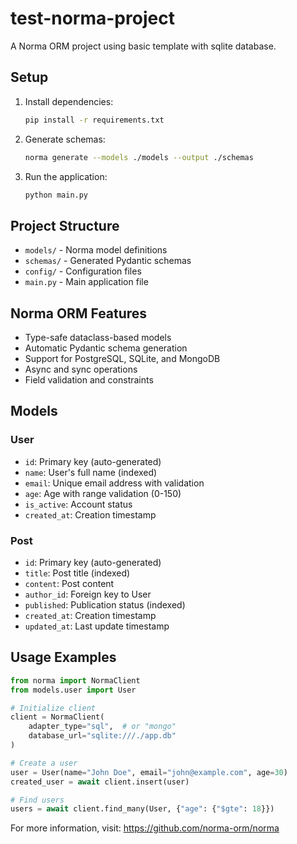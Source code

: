 # test-norma-project

A Norma ORM project using basic template with sqlite database.

## Setup

1. Install dependencies:
   ```bash
   pip install -r requirements.txt
   ```

2. Generate schemas:
   ```bash
   norma generate --models ./models --output ./schemas
   ```

3. Run the application:
   ```bash
   python main.py
   ```

## Project Structure

- `models/` - Norma model definitions
- `schemas/` - Generated Pydantic schemas
- `config/` - Configuration files
- `main.py` - Main application file

## Norma ORM Features

- Type-safe dataclass-based models
- Automatic Pydantic schema generation
- Support for PostgreSQL, SQLite, and MongoDB
- Async and sync operations
- Field validation and constraints

## Models

### User
- `id`: Primary key (auto-generated)
- `name`: User's full name (indexed)
- `email`: Unique email address with validation
- `age`: Age with range validation (0-150)
- `is_active`: Account status
- `created_at`: Creation timestamp

### Post
- `id`: Primary key (auto-generated)
- `title`: Post title (indexed)
- `content`: Post content
- `author_id`: Foreign key to User
- `published`: Publication status (indexed)
- `created_at`: Creation timestamp
- `updated_at`: Last update timestamp

## Usage Examples

```python
from norma import NormaClient
from models.user import User

# Initialize client
client = NormaClient(
    adapter_type="sql",  # or "mongo"
    database_url="sqlite:///./app.db"
)

# Create a user
user = User(name="John Doe", email="john@example.com", age=30)
created_user = await client.insert(user)

# Find users
users = await client.find_many(User, {"age": {"$gte": 18}})
```

For more information, visit: https://github.com/norma-orm/norma
